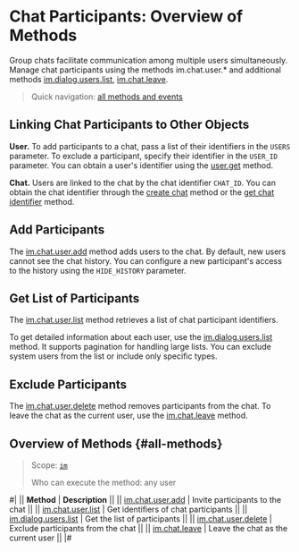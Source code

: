 # Chat Participants: Overview of Methods

Group chats facilitate communication among multiple users simultaneously. Manage chat participants using the methods im.chat.user.* and additional methods [im.dialog.users.list](./im-dialog-users-list.md), [im.chat.leave](./im-chat-leave.md).

> Quick navigation: [all methods and events](#all-methods)

## Linking Chat Participants to Other Objects

**User.** To add participants to a chat, pass a list of their identifiers in the `USERS` parameter. To exclude a participant, specify their identifier in the `USER_ID` parameter. You can obtain a user's identifier using the [user.get](../../user/user-get.md) method.

**Chat.** Users are linked to the chat by the chat identifier `CHAT_ID`. You can obtain the chat identifier through the [create chat](../im-chat-add.md) method or the [get chat identifier](../im-chat-get.md) method.

## Add Participants

The [im.chat.user.add](./im-chat-user-add.md) method adds users to the chat. By default, new users cannot see the chat history. You can configure a new participant's access to the history using the `HIDE_HISTORY` parameter.

## Get List of Participants

The [im.chat.user.list](./im-chat-user-list.md) method retrieves a list of chat participant identifiers.

To get detailed information about each user, use the [im.dialog.users.list](./im-dialog-users-list.md) method. It supports pagination for handling large lists. You can exclude system users from the list or include only specific types.

## Exclude Participants

The [im.chat.user.delete](./im-chat-user-delete.md) method removes participants from the chat. To leave the chat as the current user, use the [im.chat.leave](./im-chat-leave.md) method.

## Overview of Methods {#all-methods}

> Scope: [`im`](../../scopes/permissions.md)
>
> Who can execute the method: any user

#|
|| **Method** | **Description** ||
|| [im.chat.user.add](./im-chat-user-add.md) | Invite participants to the chat ||
|| [im.chat.user.list](./im-chat-user-list.md) | Get identifiers of chat participants ||
|| [im.dialog.users.list](./im-dialog-users-list.md) | Get the list of participants ||
|| [im.chat.user.delete](./im-chat-user-delete.md) | Exclude participants from the chat ||
|| [im.chat.leave](./im-chat-leave.md) | Leave the chat as the current user ||
|#